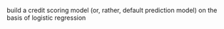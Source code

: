 build a credit scoring model (or, rather, default prediction model) on the basis of logistic regression
